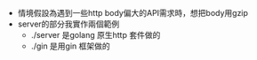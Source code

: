 - 情境假設為遇到一些http body偏大的API需求時，想把body用gzip
- server的部分我實作兩個範例
    - ./server 是golang 原生http 套件做的
    - ./gin 是用gin 框架做的